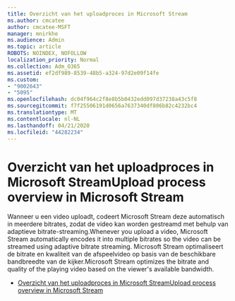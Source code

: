 ```yaml
---
title: Overzicht van het uploadproces in Microsoft Stream
ms.author: cmcatee
author: cmcatee-MSFT
manager: mnirkhe
ms.audience: Admin
ms.topic: article
ROBOTS: NOINDEX, NOFOLLOW
localization_priority: Normal
ms.collection: Adm_O365
ms.assetid: ef2df989-8539-48b5-a324-97d2e09f14fe
ms.custom:
- "9002643"
- "5095"
ms.openlocfilehash: dc04f964c2f8e8b5b0432edd097d37238a43c5f8
ms.sourcegitcommit: f7f25506191d0656a7637340df806b82c4232bc4
ms.translationtype: MT
ms.contentlocale: nl-NL
ms.lasthandoff: 04/21/2020
ms.locfileid: "44282234"
---
```

# <a name="upload-process-overview-in-microsoft-stream"></a><span data-ttu-id="b3d54-102">Overzicht van het uploadproces in Microsoft Stream</span><span class="sxs-lookup"><span data-stu-id="b3d54-102">Upload process overview in Microsoft Stream</span></span>

<span data-ttu-id="b3d54-103">Wanneer u een video uploadt, codeert Microsoft Stream deze automatisch in meerdere bitrates, zodat de video kan worden gestreamd met behulp van adaptieve bitrate-streaming.</span><span class="sxs-lookup"><span data-stu-id="b3d54-103">Whenever you upload a video, Microsoft Stream automatically encodes it into multiple bitrates so the video can be streamed using adaptive bitrate streaming.</span></span> <span data-ttu-id="b3d54-104">Microsoft Stream optimaliseert de bitrate en kwaliteit van de afspeelvideo op basis van de beschikbare bandbreedte van de kijker.</span><span class="sxs-lookup"><span data-stu-id="b3d54-104">Microsoft Stream optimizes the bitrate and quality of the playing video based on the viewer's available bandwidth.</span></span>

- [<span data-ttu-id="b3d54-105">Overzicht van het uploadproces in Microsoft Stream</span><span class="sxs-lookup"><span data-stu-id="b3d54-105">Upload process overview in Microsoft Stream</span></span>](https://docs.microsoft.com/stream/upload-process-overview)
